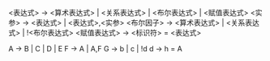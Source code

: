 <表达式> -> <算术表达式> | <关系表达式> | <布尔表达式> | <赋值表达式>
<实参> -> <表达式> | <表达式>,<实参>
<布尔因子> -> <算术表达式> | <关系表达式> | !<布尔表达式>
<赋值表达式> -> <标识符> = <表达式>

A -> B | C | D | E
F -> A | A,F
G -> b | c | !d
d -> h = A

 